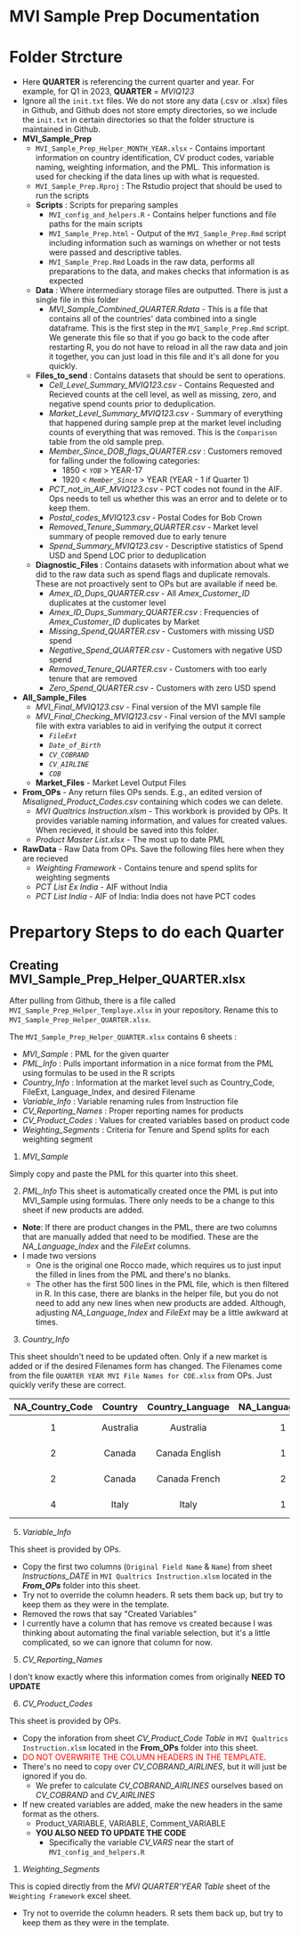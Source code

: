 # MVI Sample Prep Documentation
# Folder Strcture
-   Here **QUARTER** is referencing the current quarter and year. For example, for Q1 in 2023, **QUARTER** = *MVIQ123*
-   Ignore all the `init.txt` files. We do not store any data (.csv or .xlsx) files in Github, and Github does not store empty directories, so we include the `init.txt` in certain directories so that the folder structure is maintained in Github.
-   **MVI_Sample_Prep**
    -   `MVI_Sample_Prep_Helper_MONTH_YEAR.xlsx` - Contains important information on country identification, CV product codes, variable naming, weighting information, and the PML. This information is used for checking if the data lines up with what is requested.
    -   `MVI_Sample_Prep.Rproj` : The Rstudio project that should be used to run the scripts
    -   **Scripts** : Scripts for preparing samples
        -   `MVI_config_and_helpers.R` - Contains helper functions and file paths for the main scripts
        -   `MVI_Sample_Prep.html` - Output of the `MVI_Sample_Prep.Rmd` script including information such as warnings on whether or not tests were passed and descriptive tables.
        -   `MVI_Sample_Prep.Rmd` Loads in the raw data, performs all preparations to the data, and makes checks that information is as expected
    -   **Data** : Where intermediary storage files are outputted. There is just a single file in this folder
        -   *MVI_Sample_Combined_QUARTER.Rdata* - This is a file that contains all of the countries' data combined into a single dataframe. This is the first step in the `MVI_Sample_Prep.Rmd` script. We generate this file so that if you go back to the code after restarting R, you do not have to reload in all the raw data and join it together, you can just load in this file and it's all done for you quickly.
    -   **Files_to_send** : Contains datasets that should be sent to operations.
        -   *Cell_Level_Summary_MVIQ123.csv* - Contains Requested and Recieved counts at the cell level, as well as missing, zero, and negative spend counts prior to deduplication. 
        -   *Market_Level_Summary_MVIQ123.csv* - Summary of everything that happened during sample prep at the market level including counts of everything that was removed. This is the `Comparison` table from the old sample prep. 
        -   *Member_Since_DOB_flags_QUARTER.csv* : Customers removed for falling under the following categories:
            -  1850 < *`YOB`* > YEAR-17
            -  1920 < *`Member_Since`* > YEAR (YEAR - 1 if Quarter 1)  
        -   *PCT_not_in_AIF_MVIQ123.csv* - PCT codes not found in the AIF. Ops needs to tell us whether this was an error and to delete or to keep them.
        -   *Postal_codes_MVIQ123.csv* - Postal Codes for Bob Crown
        -   *Removed_Tenure_Summary_QUARTER.csv* - Market level summary of people removed due to early tenure
        -   *Spend_Summary_MVIQ123.csv* - Descriptive statistics of Spend USD and Spend LOC prior to deduplication
    -   **Diagnostic_Files** : Contains datasets with information about what we did to the raw data such as spend flags and duplicate removals. These are not proactively sent to OPs but are available if need be.
        -  *Amex_ID_Dups_QUARTER.csv* - All *Amex_Customer_ID* duplicates at the customer level
        -  *Amex_ID_Dups_Summary_QUARTER.csv* : Frequencies of *Amex_Customer_ID* duplicates by Market
        -  *Missing_Spend_QUARTER.csv* - Customers with missing USD spend
        -  *Negative_Spend_QUARTER.csv* - Customers with negative USD spend
        -  *Removed_Tenure_QUARTER.csv* - Customers with too early tenure that are removed
        -  *Zero_Spend_QUARTER.csv*  - Customers with zero USD spend
   -  **All_Sample_Files**
      -  *MVI_Final_MVIQ123.csv* - Final version of the MVI sample file
      -  *MVI_Final_Checking_MVIQ123.csv* - Final version of the MVI sample file with extra variables to aid in verifying the output it correct
         - *`FileExt`*
         - *`Date_of_Birth`*
         - *`CV_COBRAND`*
         - *`CV_AIRLINE`*
         - *`COB`*
      -  **Market_Files** - Market Level Output Files
   -  **From_OPs** - Any return files OPs sends. E.g., an edited version of *Misaligned_Product_Codes.csv* containing which codes we can delete.
      -  *MVI Qualtrics Instruction.xlsm* - This workbork is provided by OPs. It provides variable naming information, and values for created values. When recieved, it should be saved into this folder. 
      -  *Product Master List.xlsx* - The most up to date PML
   -  **RawData** - Raw Data from OPs. Save the following files here when they are recieved
      -  *Weighting Framework* - Contains tenure and spend splits for weighting segments
      -  *PCT List Ex India* - AIF without India
      -  *PCT List India* - AIF of India: India does not have PCT codes


# Prepartory Steps to do each Quarter

## Creating MVI_Sample_Prep_Helper_QUARTER.xlsx

After pulling from Github, there is a file called `MVI_Sample_Prep_Helper_Templaye.xlsx` in your repository. Rename this to `MVI_Sample_Prep_Helper_QUARTER.xlsx`.

The `MVI_Sample_Prep_Helper_QUARTER.xlsx` contains 6 sheets :
- *MVI_Sample* : PML for the given quarter
- *PML_Info* : Pulls important information in a nice format from the PML using formulas to be used in the R scripts
- *Country_Info* : Information at the market level such as Country_Code, FileExt, Language_Index, and desired Filename
- *Variable_Info* : Variable renaming rules from Instruction file
- *CV_Reporting_Names* : Proper reporting names for products
- *CV_Product_Codes* : Values for created variables based on product code
- *Weighting_Segments* : Criteria for Tenure and Spend splits for each weighting segment

1. *MVI_Sample*

Simply copy and paste the PML for this quarter into this sheet.

2. *PML_Info*
This sheet is automatically created once the PML is put into MVI_Sample using formulas. There only needs to be a change to this sheet if new products are added. 
- **Note**: If there are product changes in the PML, there are two columns that are manually added that need to be modified. These are the *NA_Language_Index* and the *FileExt* columns. 
-  I made two versions
   -  One is the original one Rocco made, which requires us to just input the filled in lines from the PML and there's no blanks.
   -  The other has the first 500 lines in the PML file, which is then filtered in R. In this case, there are blanks in the helper file, but you do not need to add any new lines when new products are added. Although, adjusting *NA_Language_Index* and *FileExt* may be a little awkward at times.

3. *Country_Info*

This sheet shouldn't need to be updated often. Only if a new market is added or if the desired Filenames form has changed. The Filenames come from the file `QUARTER YEAR MVI File Names for COE.xlsx` from OPs. Just quickly verify these are correct. 

| NA_Country_Code | Country          | Country_Language | NA_Language_Index | FileExt | Language_Code | NA_Language_Code | CV_ICS_Region | Filename                                         |
|:---------------:|:-----------------:|:-----------------:|:-----------------:|:-------:|:-------------:|:----------------:|:-------------:|:------------------------------------------------:|
|       1         |     Australia     |     Australia     |        1          |         |     EN-AU     |      3081        |      ANZ       |    AmexGABMMVISurvey_AUS_ENAU_{MONTH}{YEAR}.csv    |
|       2         |       Canada       |  Canada English   |        1          |         |     EN-CA     |      4105        |     Canada     |    AmexGABMMVISurvey_CAN_ENCA_{MONTH}{YEAR}.csv    |
|       2         |       Canada       |   Canada French   |        2          |         |     FR-CA     |      3084        |     Canada     |    AmexGABMMVISurvey_CAN_FRCA_{MONTH}{YEAR}.csv    |
|       4         |        Italy       |        Italy       |        1          |         |       IT       |       16          |      EMEA       |    AmexGABMMVISurvey_ITA_IT_{MONTH}{YEAR}.csv     |


5. *Variable_Info*

This sheet is provided by OPs. 
 - Copy the first two columns (`Original Field Name` & `Name`) from sheet *Instructions_DATE* in `MVI Qualtrics Instruction.xlsm` located in the ***From_OPs*** folder into this sheet. 
 - Try not to override the column headers. R sets them back up, but try to keep them as they were in the template.
 - Removed the rows that say "Created Variables"
 - I currently have a column that has remove vs created because I was thinking about automating the final variable selection, but it's a little complicated, so we can ignore that column for now.

5. *CV_Reporting_Names*

I don't know exactly where this information comes from originally **NEED TO UPDATE**

6. *CV_Product_Codes*

This sheet is provided by OPs. 

- Copy the inforation from sheet *CV_Product_Code Table* in `MVI Qualtrics Instruction.xlsm` located in the **From_OPs** folder into this sheet. 
- <span style="color:red">DO NOT OVERWRITE THE COLUMN HEADERS IN THE TEMPLATE</span>.
- There's no need to copy over *CV_COBRAND_AIRLINES*, but it will just be ignored if you do.
  - We prefer to calculate *CV_COBRAND_AIRLINES* ourselves based on *CV_COBRAND* and *CV_AIRLINES*
- If new created variables are added, make the new headers in the same format as the others.
  - Product_VARIABLE, VARIABLE, Comment_VARIABLE
  - **YOU ALSO NEED TO UPDATE THE CODE**
    - Specifically the variable *CV_VARS* near the start of `MVI_config_and_helpers.R`

1. *Weighting_Segments*

This is copied directly from the *MVI QUARTER'YEAR Table* sheet of the `Weighting Framework` excel sheet. 
-  Try not to override the column headers. R sets them back up, but try to keep them as they were in the template.